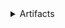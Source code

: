 <!-- The section below contains placeholders for posting builds of your PR. Users might find it useful to test your PR based on them, but you can remove it as well. -->

<details><summary>Artifacts</summary>

* <!-- xray-artifact windows-64 --><!-- /xray-artifact -->
* <!-- xray-artifact linux-64 --><!-- /xray-artifact -->
* <!-- xray-artifact linux-arm64-v8a --><!-- /xray-artifact -->
* <!-- xray-artifact macos-64 --><!-- /xray-artifact -->
* <!-- xray-artifact macos-arm64-v8a --><!-- /xray-artifact -->

</details>
